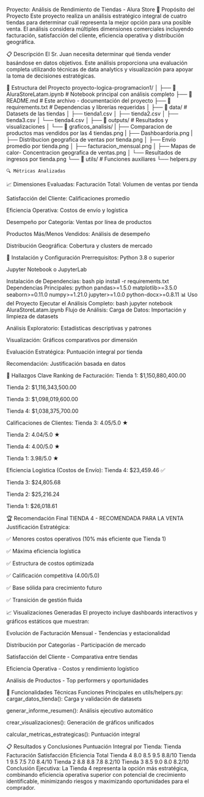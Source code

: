 Proyecto: Análisis de Rendimiento de Tiendas - Alura Store
🎯 Propósito del Proyecto
Este proyecto realiza un análisis estratégico integral de cuatro tiendas para determinar cuál representa la mejor opción para una posible venta. El análisis considera múltiples dimensiones comerciales incluyendo facturación, satisfacción del cliente, eficiencia operativa y distribución geográfica.

📋 Descripción
El Sr. Juan necesita determinar qué tienda vender basándose en datos objetivos. Este análisis proporciona una evaluación completa utilizando técnicas de data analytics y visualización para apoyar la toma de decisiones estratégicas.

📁 Estructura del Proyecto
proyecto-logica-programacion1/
│
├── 📓 AluraStoreLatam.ipynb          # Notebook principal con análisis completo
├── 📄 README.md                       # Este archivo - documentación del proyecto
├── 📄 requirements.txt                # Dependencias y librerías requeridas
│
├── 📁 data/                           # Datasets de las tiendas
│   ├── tienda1.csv
│   ├── tienda2.csv
│   ├── tienda3.csv
│   └── tienda4.csv
│
├── 📁 outputs/                        # Resultados y visualizaciones
│   └── 📁 graficos_analisis/ 
|       ├── Comparacion de productos mas vendidos por las 4 tiendas.png
|       ├── Dashboardoria.png
|       ├── Distribucion geografica de ventas por tienda.png
│       ├── Envío promedio por tienda.png
│       ├── facturacion_mensual.png
│       ├── Mapas de calor- Concentracion geografica de ventas.png
│       └── Resultados de ingresos por tienda.png
└── 📁 utils/                          # Funciones auxiliares
    └── helpers.py

    🔍 Métricas Analizadas
📈 Dimensiones Evaluadas:
Facturación Total: Volumen de ventas por tienda

Satisfacción del Cliente: Calificaciones promedio

Eficiencia Operativa: Costos de envío y logística

Desempeño por Categoría: Ventas por línea de productos

Productos Más/Menos Vendidos: Análisis de desempeño

Distribución Geográfica: Cobertura y clusters de mercado

🚀 Instalación y Configuración
Prerrequisitos:
Python 3.8 o superior

Jupyter Notebook o JupyterLab

Instalación de Dependencias:
bash
pip install -r requirements.txt
Dependencias Principales:
python
pandas>=1.5.0
matplotlib>=3.5.0
seaborn>=0.11.0
numpy>=1.21.0
jupyter>=1.0.0
python-docx>=0.8.11
📊 Uso del Proyecto
Ejecutar el Análisis Completo:
bash
jupyter notebook AluraStoreLatam.ipynb
Flujo de Análisis:
Carga de Datos: Importación y limpieza de datasets

Análisis Exploratorio: Estadísticas descriptivas y patrones

Visualización: Gráficos comparativos por dimensión

Evaluación Estratégica: Puntuación integral por tienda

Recomendación: Justificación basada en datos

🎯 Hallazgos Clave
Ranking de Facturación:
Tienda 1: $1,150,880,400.00

Tienda 2: $1,116,343,500.00

Tienda 3: $1,098,019,600.00

Tienda 4: $1,038,375,700.00

Calificaciones de Clientes:
Tienda 3: 4.05/5.0 ★

Tienda 2: 4.04/5.0 ★

Tienda 4: 4.00/5.0 ★

Tienda 1: 3.98/5.0 ★

Eficiencia Logística (Costos de Envío):
Tienda 4: $23,459.46 ✅

Tienda 3: $24,805.68

Tienda 2: $25,216.24

Tienda 1: $26,018.61

🏆 Recomendación Final
TIENDA 4 - RECOMENDADA PARA LA VENTA
Justificación Estratégica:

✅ Menores costos operativos (10% más eficiente que Tienda 1)

✅ Máxima eficiencia logística

✅ Estructura de costos optimizada

✅ Calificación competitiva (4.00/5.0)

✅ Base sólida para crecimiento futuro

✅ Transición de gestión fluida

📈 Visualizaciones Generadas
El proyecto incluye dashboards interactivos y gráficos estáticos que muestran:

Evolución de Facturación Mensual - Tendencias y estacionalidad

Distribución por Categorías - Participación de mercado

Satisfacción del Cliente - Comparativa entre tiendas

Eficiencia Operativa - Costos y rendimiento logístico

Análisis de Productos - Top performers y oportunidades

🔧 Funcionalidades Técnicas
Funciones Principales en utils/helpers.py:
cargar_datos_tienda(): Carga y validación de datasets

generar_informe_resumen(): Análisis ejecutivo automático

crear_visualizaciones(): Generación de gráficos unificados

calcular_metricas_estrategicas(): Puntuación integral

📋 Resultados y Conclusiones
Puntuación Integral por Tienda:
Tienda	Facturación	Satisfacción	Eficiencia	Total
Tienda 4	8.0	8.5	9.5	8.8/10
Tienda 1	9.5	7.5	7.0	8.4/10
Tienda 2	8.8	8.8	7.8	8.2/10
Tienda 3	8.5	9.0	8.0	8.2/10
Conclusión Ejecutiva:
La Tienda 4 representa la opción más estratégica, combinando eficiencia operativa superior con potencial de crecimiento identificable, minimizando riesgos y maximizando oportunidades para el comprador.